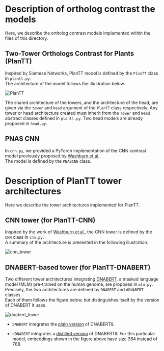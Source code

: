 #  Description of ortholog contrast the models 
Here, we describe the ortholog contrast models implemented within the files of this directory.

## Two-Tower Orthologs Contrast for Plants (PlanTT)  
Inspired by Siamese Networks, PlanTT model is defined by the ```PlanTT``` class in ```plantt.py```.  
The architecture of the model follows the illustration below.

![PlanTT](https://github.com/AmiiThinks/nrc-ml-plant-genomics/assets/122919943/03937f79-68c5-471b-beef-bee916124780)

The shared architecture of the towers, and the architecture of the head, are given via the ```tower``` and ```head``` argument of the ```PlanTT``` class respectively.
Any tower or head architecture created must inherit from the ```Tower``` and ```Head``` abstract classes defined in ```plantt.py```. Two head models are already proposed in ```head.py```.


## PNAS CNN
In ```cnn.py```, we provided a PyTorch implementation of the CNN contrast model previously proposed by [Washburn et al.](https://www.pnas.org/doi/10.1073/pnas.1814551116).   
The model is defined by the ```PNASCNN``` class.

# Description of PlanTT tower architectures
Here we describe the tower architectures implemented for PlanTT.

## CNN tower (for PlanTT-CNN)
Inspired by the work of [Washburn et al.](https://www.pnas.org/doi/10.1073/pnas.1814551116), the CNN tower is defined by the ```CNN``` class in ```cnn.py```.  
A summary of the architecture is presented in the following illustration.

![cnn_tower](https://github.com/AmiiThinks/nrc-ml-plant-genomics/assets/122919943/3a89a174-6d10-4520-aaa0-b9bb0cb257ec)


## DNABERT-based tower (for PlanTT-DNABERT)
Two different tower architectures integrating [DNABERT](https://pubmed.ncbi.nlm.nih.gov/33538820/), a masked language model (MLM) pre-trained on the human genome, are proposed in ```mlm.py```. Precisely, the two architectures are defined by ```DNABERT``` and ```dDNABERT``` classes.   
Each of them follows the figure below, but distinguishes itself by the version of DNABERT it uses.

![dnabert_tower](https://github.com/AmiiThinks/nrc-ml-plant-genomics/assets/122919943/776895f5-d3c5-4c04-8688-ee4a03a0c315)

- ```DNABERT``` integrates the [plain version](https://huggingface.co/zhihan1996/DNA_bert_6) of DNABERT6.

- ```dDNABERT``` integrates a [distilled version](https://huggingface.co/Peltarion/dnabert-minilm-small) of DNABERT6. For this particular model, embeddings shown in the figure above have size 384 instead of 768.




